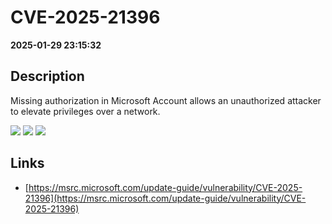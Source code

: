 # CVE-2025-21396

**2025-01-29 23:15:32**

## Description
Missing authorization in Microsoft Account allows an unauthorized attacker to elevate privileges over a network.

![](https://img.shields.io/static/v1?label=Score&message=8.2&color=red)
![](https://img.shields.io/static/v1?label=Severity&message=HIGH&color=red)
![](https://img.shields.io/static/v1?label=CWE&message=Auth&color=green)

## Links
- [https://msrc.microsoft.com/update-guide/vulnerability/CVE-2025-21396](https://msrc.microsoft.com/update-guide/vulnerability/CVE-2025-21396)
